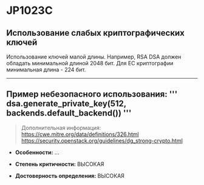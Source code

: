 # JP1023C
## Использование слабых криптографических ключей
Использование ключей малой длины.
Например, RSA DSA должен обладать минимальной длиной 2048 бит. Для EC криптографии минимальная
длина - 224 бит.

---
Пример небезопасного использования:
'''
dsa.generate_private_key(512, backends.default_backend())
'''
---
> Дополнительная информация:
> <https://cwe.mitre.org/data/definitions/326.html>
> <https://security.openstack.org/guidelines/dg_strong-crypto.html>

* __Особенности:__ ...

* __Степень критичности:__ ВЫСОКАЯ
* __Достоверность определения:__ ВЫСОКАЯ